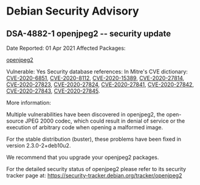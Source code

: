 
Debian Security Advisory
========================


DSA-4882-1 openjpeg2 -- security update
---------------------------------------



Date Reported:
01 Apr 2021
Affected Packages:

[openjpeg2](https://packages.debian.org/src:openjpeg2)

Vulnerable:
Yes
Security database references:
In Mitre's CVE dictionary: [CVE-2020-6851](https://security-tracker.debian.org/tracker/CVE-2020-6851), [CVE-2020-8112](https://security-tracker.debian.org/tracker/CVE-2020-8112), [CVE-2020-15389](https://security-tracker.debian.org/tracker/CVE-2020-15389), [CVE-2020-27814](https://security-tracker.debian.org/tracker/CVE-2020-27814), [CVE-2020-27823](https://security-tracker.debian.org/tracker/CVE-2020-27823), [CVE-2020-27824](https://security-tracker.debian.org/tracker/CVE-2020-27824), [CVE-2020-27841](https://security-tracker.debian.org/tracker/CVE-2020-27841), [CVE-2020-27842](https://security-tracker.debian.org/tracker/CVE-2020-27842), [CVE-2020-27843](https://security-tracker.debian.org/tracker/CVE-2020-27843), [CVE-2020-27845](https://security-tracker.debian.org/tracker/CVE-2020-27845).  

More information:

Multiple vulnerabilities have been discovered in openjpeg2, the
open-source JPEG 2000 codec, which could result in denial of service or
the execution of arbitrary code when opening a malformed image.


For the stable distribution (buster), these problems have been fixed in
version 2.3.0-2+deb10u2.


We recommend that you upgrade your openjpeg2 packages.


For the detailed security status of openjpeg2 please refer to
its security tracker page at:
<https://security-tracker.debian.org/tracker/openjpeg2>





